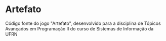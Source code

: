 # Artefato

Código fonte do jogo "Artefato", desenvolvido para a disciplina de Tópicos Avançados em Programação II do curso de Sistemas de Informação da UFRN
